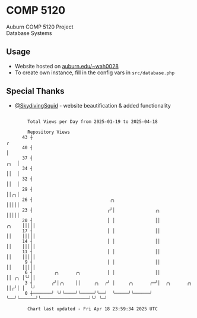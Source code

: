 # COMP 5120
Auburn COMP 5120 Project  
Database Systems

## Usage
- Website hosted on [auburn.edu/~wah0028](https://webhome.auburn.edu/~wah0028/)
- To create own instance, fill in the config vars in `src/database.php`

## Special Thanks
- [@SkydivingSquid](https://github.com/SkydivingSquid) - website beautification & added functionality

```

        Total Views per Day from 2025-01-19 to 2025-04-18

        Repository Views
      43 ┼                                                                                        ╭
      40 ┤                                                                                        │
      37 ┤                                                                                    ╭╮  │
      34 ┤                                                                                    ││  │
      32 ┤                                                                                    ││  │
      29 ┤                                                                                    ││╭╮│
      26 ┤                             ╭╮                                                     │││││
      23 ┤                            ╭╯│               ╭╮                                    │││││
      20 ┤                            │ │               ││                              ╭╮    │││││
      17 ┤                            │ │               ││                              ││    │││││
      14 ┤                            │ │               ││                              ││    │││││
      11 ┤                            │ │               ││                              ││    │││││
       9 ┤                            │ │               ││                              ││    │││││
       6 ┤        ╭╮      ╭╮          │ │               ││                              ││ ╭╮ │╰╯││
       3 ┤       ╭╯│╭╮    ││     ╭╮  ╭╯ │     ╭╮      ╭─╯│  ╭╮      ╭╮                  ││╭╯│ │  ╰╯
       0 ┼───────╯ ╰╯╰────╯╰─────╯╰──╯  ╰─────╯╰──────╯  ╰──╯╰──────╯╰──────────────────╯╰╯ ╰─╯

        Chart last updated - Fri Apr 18 23:59:34 2025 UTC
        
```
